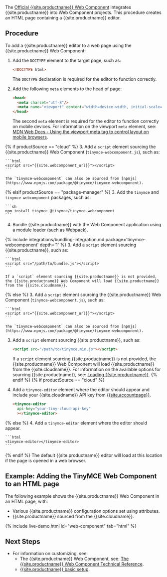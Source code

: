 The [Official {{site.productname}} Web Component](https://github.com/tinymce/tinymce-webcomponent) integrates {{site.productname}} into Web Component projects.
This procedure creates an HTML page containing a {{site.productname}} editor.

## Procedure

To add a {{site.productname}} editor to a web page using the {{site.productname}} Web Component:

1. Add the `DOCTYPE` element to the target page, such as:

    ```html
    <!DOCTYPE html>
    ```

    The `DOCTYPE` declaration is required for the editor to function correctly.

2. Add the following `meta` elements to the head of page:

    ```html
    <head>
      <meta charset="utf-8"/>
      <meta name="viewport" content="width=device-width, initial-scale=1">
    </head>
    ```

    The second `meta` element is required for the editor to function correctly on mobile devices. For information on the viewport `meta` element, see: [MDN Web Docs - Using the viewport meta tag to control layout on mobile browsers](https://developer.mozilla.org/en-US/docs/Mozilla/Mobile/Viewport_meta_tag#Viewport_basics).

{% if productSource == "cloud" %}
3. Add a `script` element sourcing the {{site.productname}} Web Component (`tinymce-webcomponent.js`), such as:

    ```html
    <script src="{{site.webcomponent_url}}"></script>
    ```

    The `tinymce-webcomponent` can also be sourced from [npmjs](https://www.npmjs.com/package/@tinymce/tinymce-webcomponent).
{% elsif productSource == "package-manager" %}
3. Add the `tinymce` and `tinymce-webcomponent` packages, such as:

    ```sh
    npm install tinymce @tinymce/tinymce-webcomponent
    ```

4. Bundle {{site.productname}} with the Web Component application using a module loader (such as Webpack).

{% include integrations/bundling-integration.md package='tinymce-webcomponent' depth='1' %}
3. Add a `script` element sourcing {{site.productname}}, such as:

    ```html
    <script src="/path/to/bundle.js"></script>
    ```

    If a `script` element sourcing {{site.productname}} is not provided, the {{site.productname}} Web Component will load {{site.productname}} from the {{site.cloudname}}.
{% else %}
3. Add a `script` element sourcing the {{site.productname}} Web Component (`tinymce-webcomponent.js`), such as:

    ```html
    <script src="{{site.webcomponent_url}}"></script>
    ```

    The `tinymce-webcomponent` can also be sourced from [npmjs](https://www.npmjs.com/package/@tinymce/tinymce-webcomponent).

3. Add a `script` element sourcing {{site.productname}}, such as:

    ```html
    <script src="/path/to/tinymce.min.js"></script>
    ```

    If a `script` element sourcing {{site.productname}} is not provided, the {{site.productname}} Web Component will load {{site.productname}} from the {{site.cloudname}}. For information on the available options for sourcing {{site.productname}}, see: [Loading {{site.productname}}](#loadingtinymce).
{% endif %}
{% if productSource == "cloud" %}
4. Add a `tinymce-editor` element where the editor should appear and include your {{site.cloudname}} API key from [{{site.accountpage}}]({{site.accountpageurl}}/).

    ```html
    <tinymce-editor
      api-key="your-tiny-cloud-api-key"
      ></tinymce-editor>
    ```
{% else %}
4. Add a `tinymce-editor` element where the editor should appear.

    ```html
    <tinymce-editor></tinymce-editor>
    ```
{% endif %}
    The default {{site.productname}} editor will load at this location if the page is opened in a web browser.

## Example: Adding the TinyMCE Web Component to an HTML page

The following example shows the {{site.productname}} Web Component in an HTML page, with:

- Various {{site.productname}} configuration options set using attributes.
- {{site.productname}} sourced from the {{site.cloudname}}.

{% include live-demo.html id="web-component" tab="html" %}

## Next Steps

- For information on customizing, see:
  - The {{site.productname}} Web Component, see: [The {{site.productname}} Web Component Technical Reference]({{site.baseurl}}/how-to-guides/environment-setup/webcomponent/webcomponent-ref/).
  - [{{site.productname}} basic setup]({{site.baseurl}}/how-to-guides/learn-the-basics/basic-setup/).
